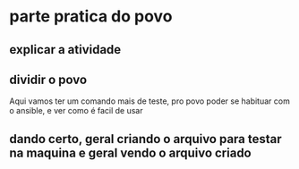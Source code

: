# parte pratica do povo

## explicar a atividade


## dividir o povo

Aqui vamos ter um comando mais de teste, pro povo poder se habituar com o ansible, e ver como é facil de usar


## dando certo, geral criando o arquivo para testar na maquina e geral vendo o arquivo criado